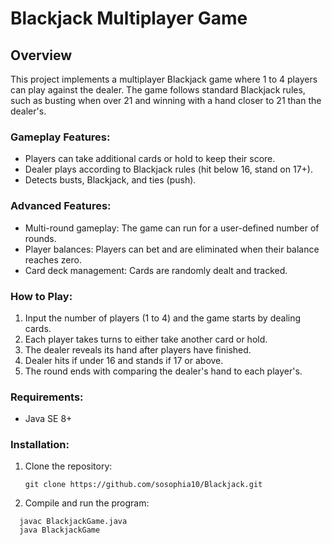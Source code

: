 # Blackjack Multiplayer Game

## Overview
This project implements a multiplayer Blackjack game where 1 to 4 players can play against the dealer. The game follows standard Blackjack rules, such as busting when over 21 and winning with a hand closer to 21 than the dealer's. 

### Gameplay Features:
- Players can take additional cards or hold to keep their score.
- Dealer plays according to Blackjack rules (hit below 16, stand on 17+).
- Detects busts, Blackjack, and ties (push).
  
### Advanced Features:
- Multi-round gameplay: The game can run for a user-defined number of rounds.
- Player balances: Players can bet and are eliminated when their balance reaches zero.
- Card deck management: Cards are randomly dealt and tracked.

### How to Play:
1. Input the number of players (1 to 4) and the game starts by dealing cards.
2. Each player takes turns to either take another card or hold.
3. The dealer reveals its hand after players have finished.
4. Dealer hits if under 16 and stands if 17 or above.
5. The round ends with comparing the dealer's hand to each player's.

### Requirements:
- Java SE 8+

### Installation:
1. Clone the repository:
   ```
   git clone https://github.com/sosophia10/Blackjack.git
   ```

2. Compile and run the program:
  ```
    javac BlackjackGame.java
    java BlackjackGame
  ```

